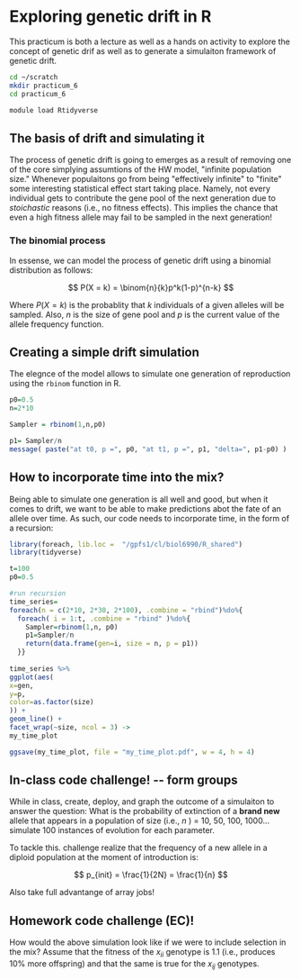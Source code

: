 # Exploring genetic drift in R

This practicum is both a lecture as well as a hands on activity to explore the concept of genetic drif as well as to generate a simulaiton framework of genetic drift.

```bash
cd ~/scratch
mkdir practicum_6
cd practicum_6

module load Rtidyverse
```

## The basis of drift and simulating it

The process of genetic drift is going to emerges as a result of removing one of the core simplying assumtions of the HW model, "infinite population size." Whenever populaitons go from being "effectively infinite" to "finite" some interesting statistical effect start taking place. Namely, not every individual gets to contribute the gene pool of the next generation due to *stoichastic* reasons (i.e., no fitness effects). This implies the chance that even a high fitness allele may fail to be sampled in the next generation!

### The binomial process

In essense, we can model the process of genetic drift using a binomial distribution as follows: 


$$
P(X = k) = \binom{n}{k}p^k(1-p)^{n-k}
$$

Where $P(X = k)$ is the probablity that $k$ individuals of a given alleles will be sampled. Also, $n$ is the size of gene pool and $p$ is the current value of the allele frequency function. 

## Creating a simple drift simulation

The elegnce of the model allows to simulate one generation of reproduction using the `rbinom` function in R.

```r
p0=0.5
n=2*10

Sampler = rbinom(1,n,p0)

p1= Sampler/n
message( paste("at t0, p =", p0, "at t1, p =", p1, "delta=", p1-p0) )
```

## How to incorporate time into the mix?

Being able to simulate one generation is all well and good, but when it comes to drift, we want to be able to make predictions abot the fate of an allele over time. As such, our code needs to incorporate time, in the form of a recursion:

```R
library(foreach, lib.loc =  "/gpfs1/cl/biol6990/R_shared")
library(tidyverse)

t=100
p0=0.5

#run recursion
time_series=
foreach(n = c(2*10, 2*30, 2*100), .combine = "rbind")%do%{
  foreach( i = 1:t, .combine = "rbind" )%do%{
    Sampler=rbinom(1,n, p0)
    p1=Sampler/n
    return(data.frame(gen=i, size = n, p = p1))
  }}
  
time_series %>% 
ggplot(aes(
x=gen,
y=p,
color=as.factor(size)
)) +
geom_line() +
facet_wrap(~size, ncol = 3) ->
my_time_plot

ggsave(my_time_plot, file = "my_time_plot.pdf", w = 4, h = 4)

```

## In-class code challenge! -- form groups

While in class, create, deploy, and graph the outcome of a simulaiton to answer the question: What is the probability of extinction of a **brand new** allele that appears in a population of size (i.e., $n$ ) = 10, 50, 100, 1000... simulate 100 instances of evolution for each parameter.

To tackle this. challenge realize that the frequency of a new allele in a diploid population at the moment of introduction is:

$$
p_{init} = \frac{1}{2N} = \frac{1}{n}
$$ 

Also take full advantange of array jobs!

## Homework code challenge (EC)! 

How would the above simulation look like if we were to include selection in the mix? Assume that the fitness of the $x_{ii}$ genotype is 1.1 (i.e., produces 10% more offspring) and that the same is true for the $x_{ij}$ genotypes.

